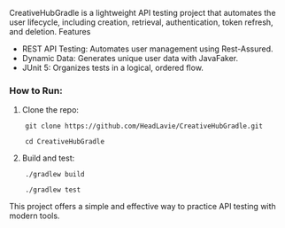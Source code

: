 CreativeHubGradle is a lightweight API testing project that automates the user lifecycle, including creation, retrieval, authentication, token refresh, and deletion.
Features

- REST API Testing: Automates user management using Rest-Assured.
- Dynamic Data: Generates unique user data with JavaFaker.
- JUnit 5: Organizes tests in a logical, ordered flow.

### How to Run:

1. Clone the repo:

```
    git clone https://github.com/HeadLavie/CreativeHubGradle.git
     
    cd CreativeHubGradle
```

2. Build and test:
```
    ./gradlew build
    
    ./gradlew test
```
This project offers a simple and effective way to practice API testing with modern tools.
